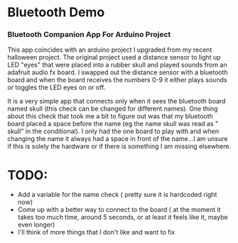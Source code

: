 # Bluetooth Demo

### Bluetooth Companion App For Arduino Project

This app coincides with an arduino project I upgraded from my recent halloween project. The original project used a distance sensor to light up LED "eyes" that were placed into a rubber skull and played sounds from an adafruit audio fx board. I swapped out the distance sensor with a bluetooth board and when the board receives the numbers 0-9 it either plays sounds or toggles the LED eyes on or off.

It is a very simple app that connects only when it sees the bluetooth board named skull (this check can be changed for different names). One thing about this check that took me a bit to figure out was that my bluetooth board placed a space before the name (eg the name skull was read as " skull" in the conditional). I only had the one board to play with and when changing the name it always had a space in front of the name...I am unsure if this is solely the hardware or if there is something I am missing elsewhere.

# TODO:

* Add a variable for the name check ( pretty sure it is hardcoded right now)
* Come up with a better way to connect to the board ( at the moment it takes too much time, around 5 seconds, or at least it feels like it, maybe even longer)
* I'll think of more things that I don't like and want to fix
